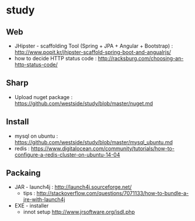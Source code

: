# study

## Web
* JHipster - scaffolding Tool (Spring + JPA + Angular + Bootstrap) : http://www.popit.kr/jhipster-scaffold-spring-boot-and-angualrjs/
* how to decide HTTP status code : http://racksburg.com/choosing-an-http-status-code/

## Sharp
* Upload nuget package : https://github.com/westside/study/blob/master/nuget.md

## Install
* mysql on ubuntu : https://github.com/westside/study/blob/master/mysql_ubuntu.md
* redis : https://www.digitalocean.com/community/tutorials/how-to-configure-a-redis-cluster-on-ubuntu-14-04


## Packaing 
* JAR - launch4j : http://launch4j.sourceforge.net/ 
  * tips : http://stackoverflow.com/questions/7071133/how-to-bundle-a-jre-with-launch4j
* EXE - installer 
  * innot setup http://www.jrsoftware.org/isdl.php
